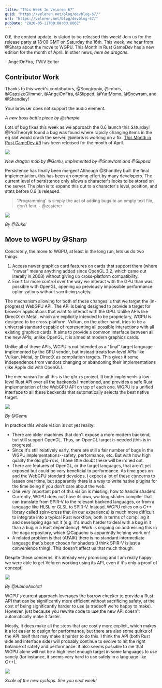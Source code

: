 ```yaml
---
title: "This Week In Veloren 67"
guid: "https://veloren.net/blog/devblog-67/"
url: "https://veloren.net/blog/devblog-67/"
pubDate: "2020-05-11T00:00:00.000Z"
---
```


0.6, the content update, is slated to be released this week! Join us for the release party at 18:00 GMT on Saturday the 16th. This week, we hear from @Sharp about the move to WGPU. This Month in Rust GameDev has a new edition for the month of April. In other news, _here be dragons_.

\- AngelOnFira, TWiV Editor

## Contributor Work

Thanks to this week's contributors, @Songtronix, @imbris, @CapsizeGlimmer, @AngelOnFira, @Slipped, @YuriMomo, @Snowram, and @Shandley!

Your browser does not support the audio element.

_A new boss battle piece by @sharpie_

Lots of bug fixes this week as we approach the 0.6 launch this Saturday! @ProTheory8 found a bug was found where rapidly changing items in the eq slot would crash the server. @imbris is working on a fix. [This Month in Rust GameDev #9](https://rust-gamedev.github.io/posts/newsletter-009/) has been released for the month of April.

![](https://s3.eu-central-2.wasabisys.com/veloren-blog/cdn/541307708146581519/709475015027851321/ezgif.com-optimize.gif)

_New dragon mob by @Gemu, implemented by @Snowram and @Slipped_

Persistence has finally been merged! Although @Shandley built the final implementation, this has been an ongoing effort by many developers. The current level of persistence only allows a character's looks to be stored on the server. The plan is to expand this out to a character's level, position, and stats before 0.6 is released.

> 'Programming' is simply the act of adding bugs to an empty text file, don't fear. - @zesterer

![](https://s3.eu-central-2.wasabisys.com/veloren-blog/cdn/597826574095613962/709139690862674020/Garg_vines.png)

_By @Zukel_

## Move to WGPU by @Sharp

Concretely, the move to WGPU, at least in the long run, lets us do two things:

1.  Access newer graphics card features on cards that support them (where "newer" means anything added since OpenGL 3.2, which came out literally in 2008) without giving up cross-platform compatibility.
2.  Exert far more control over the way we interact with the GPU than was possible with OpenGL, opening up previously impossible performance optimizations without sacrificing safety.

The mechanism allowing for both of these changes is that we target the (in-progress) WebGPU API. The API is being designed to provide a target for browser applications that want to interact with the GPU. Unlike APIs like DirectX or Metal, which are explicitly intended to be proprietary, WGPU is designed to be cross-platform. Vulkan, on the other hand, tries to be a universal standard capable of representing all possible interactions with all existing graphics cards. It aims to provide a common interface between all the new APIs; unlike OpenGL, it is aimed at modern graphics cards.

Unlike all of these APIs, WGPU is not intended as a "final" target language implemented by the GPU vendor, but instead treats low-level APIs like Vulkan, Metal, or DirectX as compilation targets. This gives it some independence from vendors changing or abandoning their implementations (like Apple did with OpenGL).

The mechanism for all this is the gfx-rs project. It both implements a low-level Rust API over all the backends I mentioned, and provides a safe Rust implementation of the WebGPU API on top of each one. WGPU is a unified interface to all these backends that automatically selects the best native target.

![](https://s3.eu-central-2.wasabisys.com/veloren-blog/cdn/597826574095613962/709162255497035776/unknown.png)

_By @Gemu_

In practice this whole vision is not yet reality:

- There are older machines that don't expose a more modern backend, but still support OpenGL. Thus, an OpenGL target is needed (this is in progress).
- Since it's still relatively early, there are still a fair number of bugs in the WGPU implementations--safety, performance, etc. But with how high quality the old gfx-rs is, I have little doubt these will be ironed out.
- There are features of OpenGL, or the target languages, that aren't yet exposed but could be very beneficial to performance. As time goes on and the WebGPU standard develops, I expect a lot of these concerns to lessen over time, but apparently there is a way to write native plugins for the time being if you don't care about the web.
- One very important part of this vision is missing; how to handle shaders. Currently, WGPU does not have its own, working shader compiler that can translate from SPIR-V to the relevant backend languages, or from a language like HLSL or GLSL to SPIR-V. Instead, WGPU relies on a C++ library called spirv-cross that (in our experience) is much more difficult to integrate into a typical Rust workflow, both in terms of compiling it and developing against it (e.g. it's much harder to deal with a bug in it than a bug in a Rust dependency). Work is ongoing on addressing this in the naga repository, which @Capucho is apparently helping work on!
- A related problem is that (AFAIK) there is no standard intermediate language that's been chosen for shaders (I think SPIR-V is just a convenience thing). This doesn't affect us that much though.

Despite these concerns, it's already very promising and I am really happy we were able to get Veloren working using its API, even if it's only a proof of concept!

![](https://s3.eu-central-2.wasabisys.com/veloren-blog/cdn/597826574095613962/709156178495668303/snap2020-05-10-17-33-18.png)

_By @AlbinoAxolotl_

WGPU's current approach leverages the borrow checker to provide a Rust API that can be significantly more efficient without sacrificing safety, at the cost of being significantly harder to use (a tradeoff we're happy to make). However, just because you rewrite code to use the new API doesn't automatically make it faster.

Mostly, it does make all the steps that are costly more explicit, which makes it a lot easier to design for performance, but there are also some quirks of the API itself that may make it harder to do this. I think the API (both Rust side and interface side) will probably continue to evolve to hit the right balance of safety and performance. It also seems possible to me that WGPU alone will not be a high level enough target in some languages to use sanely (for instance, it seems very hard to use safely in a language like C++).

![](https://s3.eu-central-2.wasabisys.com/veloren-blog/cdn/597826574095613962/709270914809856080/screenshot_1589173677975.png)

_Scale of the new cyclops. See you next week!_
